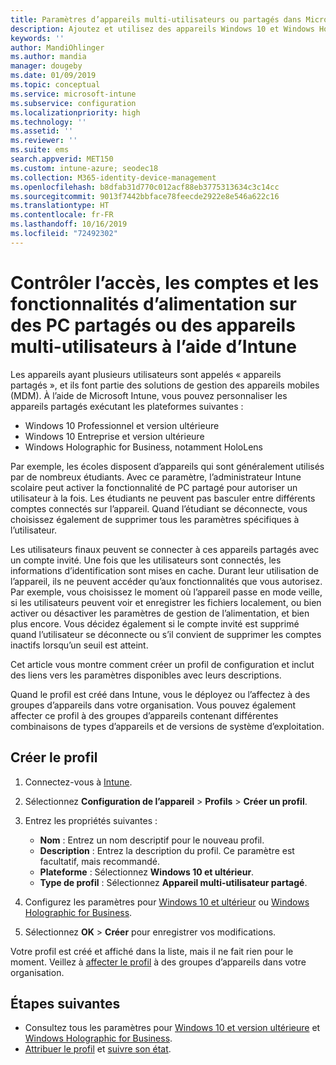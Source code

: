 ```yaml
---
title: Paramètres d’appareils multi-utilisateurs ou partagés dans Microsoft Intune - Azure | Microsoft Docs
description: Ajoutez et utilisez des appareils Windows 10 et Windows Holographic for Business qui sont partagés, ou utilisés par plusieurs utilisateurs dans Microsoft Intune. Découvrez la liste de tous les paramètres, et ce qu’ils font sur les appareils, notamment Microsoft HoloLens. Contrôlez les comptes invités, gérez les comptes et supprimez les comptes inactifs, autorisez ou empêchez l’enregistrement dans le stockage local, définissez les options d’alimentation et de mise en veille, choisissez quand les mises à jour sont installées, et utilisez des appareils dans des environnements de formation dans un profil de configuration d’appareil.
keywords: ''
author: MandiOhlinger
ms.author: mandia
manager: dougeby
ms.date: 01/09/2019
ms.topic: conceptual
ms.service: microsoft-intune
ms.subservice: configuration
ms.localizationpriority: high
ms.technology: ''
ms.assetid: ''
ms.reviewer: ''
ms.suite: ems
search.appverid: MET150
ms.custom: intune-azure; seodec18
ms.collection: M365-identity-device-management
ms.openlocfilehash: b8dfab31d770c012acf88eb3775313634c3c14cc
ms.sourcegitcommit: 9013f7442bbface78feecde2922e8e546a622c16
ms.translationtype: HT
ms.contentlocale: fr-FR
ms.lasthandoff: 10/16/2019
ms.locfileid: "72492302"
---
```

# <a name="control-access-accounts-and-power-features-on-shared-pc-or-multi-user-devices-using-intune"></a>Contrôler l’accès, les comptes et les fonctionnalités d’alimentation sur des PC partagés ou des appareils multi-utilisateurs à l’aide d’Intune

Les appareils ayant plusieurs utilisateurs sont appelés « appareils partagés », et ils font partie des solutions de gestion des appareils mobiles (MDM). À l’aide de Microsoft Intune, vous pouvez personnaliser les appareils partagés exécutant les plateformes suivantes :

- Windows 10 Professionnel et version ultérieure
- Windows 10 Entreprise et version ultérieure
- Windows Holographic for Business, notamment HoloLens

Par exemple, les écoles disposent d’appareils qui sont généralement utilisés par de nombreux étudiants. Avec ce paramètre, l’administrateur Intune scolaire peut activer la fonctionnalité de PC partagé pour autoriser un utilisateur à la fois. Les étudiants ne peuvent pas basculer entre différents comptes connectés sur l’appareil. Quand l’étudiant se déconnecte, vous choisissez également de supprimer tous les paramètres spécifiques à l’utilisateur.

Les utilisateurs finaux peuvent se connecter à ces appareils partagés avec un compte invité. Une fois que les utilisateurs sont connectés, les informations d’identification sont mises en cache. Durant leur utilisation de l’appareil, ils ne peuvent accéder qu’aux fonctionnalités que vous autorisez. Par exemple, vous choisissez le moment où l’appareil passe en mode veille, si les utilisateurs peuvent voir et enregistrer les fichiers localement, ou bien activer ou désactiver les paramètres de gestion de l’alimentation, et bien plus encore. Vous décidez également si le compte invité est supprimé quand l’utilisateur se déconnecte ou s’il convient de supprimer les comptes inactifs lorsqu’un seuil est atteint.

Cet article vous montre comment créer un profil de configuration et inclut des liens vers les paramètres disponibles avec leurs descriptions.

Quand le profil est créé dans Intune, vous le déployez ou l’affectez à des groupes d’appareils dans votre organisation. Vous pouvez également affecter ce profil à des groupes d’appareils contenant différentes combinaisons de types d’appareils et de versions de système d’exploitation.

## <a name="create-the-profile"></a>Créer le profil

1. Connectez-vous à [Intune](https://go.microsoft.com/fwlink/?linkid=2090973).
2. Sélectionnez **Configuration de l’appareil** > **Profils** > **Créer un profil**.
3. Entrez les propriétés suivantes :

   - **Nom** : Entrez un nom descriptif pour le nouveau profil.
   - **Description** : Entrez la description du profil. Ce paramètre est facultatif, mais recommandé.
   - **Plateforme** : Sélectionnez **Windows 10 et ultérieur**.
   - **Type de profil** : Sélectionnez **Appareil multi-utilisateur partagé**.

4. Configurez les paramètres pour [Windows 10 et ultérieur](shared-user-device-settings-windows.md) ou [Windows Holographic for Business](shared-user-device-settings-windows-holographic.md).

5. Sélectionnez **OK** > **Créer** pour enregistrer vos modifications.

Votre profil est créé et affiché dans la liste, mais il ne fait rien pour le moment. Veillez à [affecter le profil](device-profile-assign.md) à des groupes d’appareils dans votre organisation.

## <a name="next-steps"></a>Étapes suivantes

- Consultez tous les paramètres pour [Windows 10 et version ultérieure](shared-user-device-settings-windows.md) et [Windows Holographic for Business](shared-user-device-settings-windows-holographic.md).
- [Attribuer le profil](device-profile-assign.md) et [suivre son état](device-profile-monitor.md).
